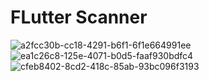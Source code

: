 # FLutter Scanner

![a2fcc30b-cc18-4291-b6f1-6f1e664991ee](https://user-images.githubusercontent.com/74914169/151122414-36fbb5ef-0b0d-4864-a06b-2a34eb0f4ec3.jpg)
![ea1c26c8-125e-4071-b0d5-faaf930bdfc4](https://user-images.githubusercontent.com/74914169/151122424-24868f48-7bc3-4434-bd40-80b9cb9335b6.jpg)
![cfeb8402-8cd2-418c-85ab-93bc096f3193](https://user-images.githubusercontent.com/74914169/151122429-e74dd470-19f8-4220-afd9-daf2367f87f9.jpg)
